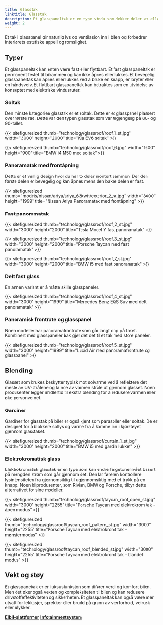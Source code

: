 ```yaml
---
title: Glasstak
linktitle: Glasstak
description: Et glasspaneltak er en type vindu som dekker deler av eller hele taket på bilen. Den er laget av laminert glass, lik frontruter.
weight: 2
---
```

<!-- markdownlint-disable MD033 -->

Et tak i glasspanel gir naturlig lys og ventilasjon inn i bilen og forbedrer interiørets estetiske appell og romslighet.

## Typer

Et glasspaneltak kan enten være fast eller flyttbart. Et fast glasspaneltak er permanent festet til bilrammen og kan ikke åpnes eller lukkes. Et bevegelig glasspaneltak kan åpnes eller lukkes ved å bruke en knapp, en bryter eller en håndsveiv. Et flyttbart glasspaneltak kan betraktes som en utvidelse av konseptet med elektriske vindusruter.

### Soltak

Den minste kategorien glasstak er et soltak. Dette er et glasspanel plassert over første rad. Dette var den typen glasstak som var tilgjengelig på 80- og 90-tallet.

{{< sitefiguresized thumb="technology/glassroof/roof_1_st.jpg" width="3000" height="2000" title="Kia EV6 soltak" >}}

{{< sitefiguresized thumb="technology/glassroof/roof_6.jpg" width="1600" height="900" title="BMW i4 M50 med soltak" >}}

### Panoramatak med frontåpning

Dette er et vanlig design hvor du har to deler montert sammen. Der den første delen er bevegelig og kan åpnes mens den bakre delen er fast.

{{< sitefiguresized thumb="models/nissan/ariya/ariya_63kwh/exterior_2_st.jpg" width="3000" height="1999" title="Nissan Ariya Panoramatak med frontåpning" >}}

### Fast panoramatak

{{< sitefiguresized thumb="technology/glassroof/roof_2_st.jpg" width="3000" height="2000" title="Tesla Model Y fast panoramatak" >}}

{{< sitefiguresized thumb="technology/glassroof/roof_3_st.jpg" width="3000" height="2000" title="Porsche Taycan med fast panoramatak" >}}

{{< sitefiguresized thumb="technology/glassroof/roof_7_st.jpg" width="3000" height="2000" title="BMW i5 med fast panoramatak" >}}

### Delt fast glass

En annen variant er å måtte skille glasspaneler.

{{< sitefiguresized thumb="technology/glassroof/roof_4_st.jpg" width="3000" height="1999" title="Mercedes-Benz EQS Suv med delt panoramatak" >}}

### Panoramisk frontrute og glasspanel

Noen modeller har panoramafrontrute som går langt opp på taket. Kombinert med glasspaneler bak gjør det det til et tak med store paneler.

{{< sitefiguresized thumb="technology/glassroof/roof_5_st.jpg" width="3000" height="1999" title="Lucid Air med panoramafrontrute og glasspanel" >}}

## Blending

Glasset som brukes beskytter typisk mot solvarme ved å reflektere det meste av UV-strålene og la noe av varmen stråle ut gjennom glasset. Noen produsenter legger imidlertid til ekstra blending for å redusere varmen eller øke personvernet.

### Gardiner

Gardiner for glasstak på biler er også kjent som parasoller eller soltak. De er designet for å blokkere sollys og varme fra å komme inn i kjøretøyet gjennom glasstaket.

{{< sitefiguresized thumb="technology/glassroof/curtain_1_st.jpg" width="3000" height="2000" title="BMW i5 med gardin lukket" >}}

### Elektrokromatisk glass

Elektrokromatisk glasstak er en type som kan endre fargetonenivået basert på mengden strøm som går gjennom det. Den lar føreren kontrollere lysintensiteten fra gjennomsiktig til ugjennomsiktig med et trykk på en knapp. Noen bilprodusenter, som Rivian, BMW og Porsche, tilbyr dette alternativet for sine modeller.

{{< sitefiguresized thumb="technology/glassroof/taycan_roof_open_st.jpg" width="3000" height="2255" title="Porsche Taycan med elektrokrom tak - åpen modus" >}}

{{< sitefiguresized thumb="technology/glassroof/taycan_roof_pattern_st.jpg" width="3000" height="2255" title="Porsche Taycan med elektrokromt tak - mønstermodus" >}}

{{< sitefiguresized thumb="technology/glassroof/taycan_roof_blended_st.jpg" width="3000" height="2255" title="Porsche Taycan med elektrokromt tak - blandet modus" >}}

## Vekt og støy

Et glasspaneltak er en luksusfunksjon som tilfører verdi og komfort
bilen. Men det øker også vekten og kompleksiteten til bilen og kan redusere drivstoffeffektiviteten og sikkerheten. Et glasspaneltak kan også være mer utsatt for lekkasjer, sprekker eller brudd på grunn av værforhold, veirusk eller ulykker.

<div class="mt-3 mb-3">
    <a href="../platforms/" class="text-decoration-none text-black"><strong><i class="bi-arrow-left"></i> Elbil-plattformer</strong></a>
    <a href="../infotainment/" class="text-decoration-none text-black float-end"><strong>Infotainmentsystem <i class="bi-arrow-right"></i></strong></a>
</div>